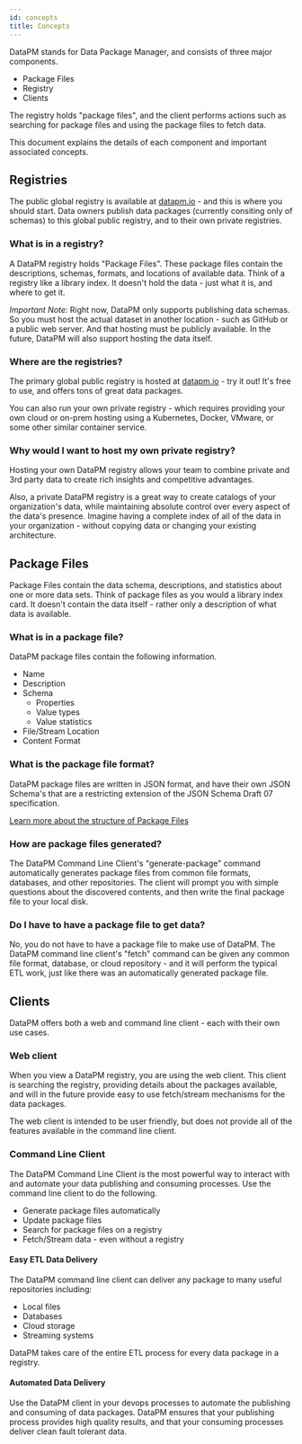 ```yaml
---
id: concepts
title: Concepts
---
```


DataPM stands for Data Package Manager, and consists of three major components. 

* Package Files
* Registry
* Clients

The registry holds "package files", and the client performs actions such as searching for package files and using the package files to fetch data.

This document explains the details of each component and important associated concepts. 

## Registries

The public global registry is available at [datapm.io](https://datapm.io) - and this is where you should start. Data owners publish data packages (currently consiting only of schemas) to this global public registry, and to their own private registries. 


### What is in a registry?

A DataPM registry holds "Package Files". These package files contain the descriptions, schemas, formats, and locations of available data. Think of a registry like a library index. It doesn't hold the data - just what it is, and where to get it. 

*Important Note:* Right now, DataPM only supports publishing data schemas. So you must host the actual dataset in another location - such as GitHub or a public web server. And that hosting must be publicly available. In the future, DataPM will also support hosting the data itself. 

### Where are the registries?

The primary global public registry is hosted at [datapm.io](https://datapm.io) - try it out! It's free to use, and offers tons of great data packages. 

You can also run your own private registry - which requires providing your own cloud or on-prem hosting using a Kubernetes, Docker, VMware, or some other similar container service. 

### Why would I want to host my own private registry?

Hosting your own DataPM registry allows your team to combine private and 3rd party data to create rich insights and competitive advantages. 

Also, a private DataPM registry is a great way to create catalogs of your organization's data, while maintaining absolute control over every aspect of the data's presence. Imagine having a complete index of all of the data in your organization - without copying data or changing your existing architecture. 



## Package Files

Package Files contain the data schema, descriptions, and statistics about one or more data sets. Think of package files as you would a library index card. It doesn't contain the data itself - rather only a description of what data is available. 

### What is in a package file?

DataPM package files contain the following information. 

* Name
* Description
* Schema
    * Properties
    * Value types
    * Value statistics
* File/Stream Location
* Content Format

### What is the package file format?

DataPM package files are written in JSON format, and have their own JSON Schema's that are a restricting extension of the JSON Schema Draft 07 specification. 

[Learn more about the structure of Package Files](package-files.md) 

### How are package files generated?

The DataPM Command Line Client's "generate-package" command automatically generates package files from common file formats, databases, and other repositories. The client will prompt you with simple questions about the discovered contents, and then write the final package file to your local disk. 

### Do I have to have a package file to get data?

No, you do not have to have a package file to make use of DataPM. The DataPM command line client's "fetch" command can be given any common file format, database, or cloud repository - and it will perform the typical ETL work, just like there was an automatically generated package file. 


## Clients

DataPM offers both a web and command line client - each with their own use cases. 

### Web client

When you view a DataPM registry, you are using the web client. This client is searching the registry, providing details about the packages available, and will in the future provide easy to use fetch/stream mechanisms for the data packages. 

The web client is intended to be user friendly, but does not provide all of the features available in the command line client. 


### Command Line Client

The DataPM Command Line Client is the most powerful way to interact with and automate your data publishing and consuming processes. Use the command line client to do the following. 

* Generate package files automatically
* Update package files
* Search for package files on a registry
* Fetch/Stream data - even without a registry


#### Easy ETL Data Delivery

The DataPM command line client can deliver any package to many useful repositories including:

* Local files
* Databases
* Cloud storage
* Streaming systems

DataPM takes care of the entire ETL process for every data package in a registry. 

#### Automated Data Delivery

Use the DataPM client in your devops processes to automate the publishing and consuming of data packages. DataPM ensures that your publishing process provides high quality results, and that your consuming processes deliver clean fault tolerant data. 









